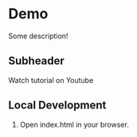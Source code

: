 # Demo

Some description!

## Subheader
 
Watch tutorial on Youtube

## Local Development

1. Open index.html in your browser.